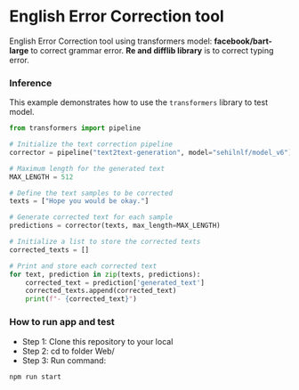 # English Error Correction tool
English Error Correction tool using transformers model: **facebook/bart-large** to correct grammar error. **Re and difflib library** is to correct typing error.


### Inference

This example demonstrates how to use the `transformers` library to test model.

```python
from transformers import pipeline

# Initialize the text correction pipeline
corrector = pipeline("text2text-generation", model="sehilnlf/model_v6")

# Maximum length for the generated text
MAX_LENGTH = 512

# Define the text samples to be corrected
texts = ["Hope you would be okay."]

# Generate corrected text for each sample
predictions = corrector(texts, max_length=MAX_LENGTH)

# Initialize a list to store the corrected texts
corrected_texts = []

# Print and store each corrected text
for text, prediction in zip(texts, predictions):
    corrected_text = prediction['generated_text']
    corrected_texts.append(corrected_text)
    print(f"- {corrected_text}")
```

### How to run app and test
- Step 1: Clone this repository to your local
- Step 2: cd to folder Web/
- Step 3: Run command: 
```javascript
npm run start
```
